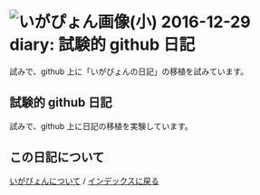 ![いがぴょん画像(小)](https://igapyon.github.io/diary/images/iga200306s.jpg "いがぴょん") 2016-12-29 diary: 試験的 github 日記
=====================================================================================================
試みで、github 上に「いがぴょんの日記」の移植を試みています。

## 試験的 github 日記

試みで、github 上に日記の移植を実験しています。

## この日記について
[いがぴょんについて](http://www.igapyon.jp/igapyon/diary/memo/memoigapyon.html) / [インデックスに戻る](https://igapyon.github.io/diary/index.html)
